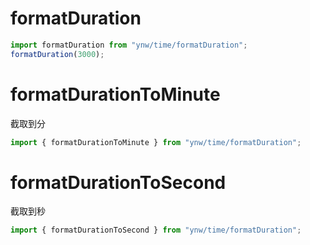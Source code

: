 # formatDuration

```js
import formatDuration from "ynw/time/formatDuration";
formatDuration(3000);
```

# formatDurationToMinute

截取到分

```js
import { formatDurationToMinute } from "ynw/time/formatDuration";
```

# formatDurationToSecond

截取到秒

```js
import { formatDurationToSecond } from "ynw/time/formatDuration";
```
